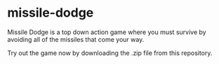 # missile-dodge
Missile Dodge is a top down action game where you must survive by avoiding all of the missiles that come your way.

Try out the game now by downloading the .zip file from this repository.

